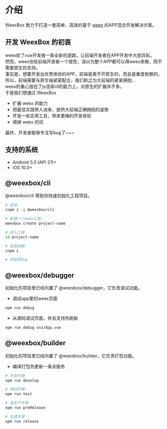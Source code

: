 # 介绍

WeexBox 致力于打造一套简单、高效的基于 [weex](https://weex-project.io/cn/) 的APP混合开发解决方案。

## 开发 WeexBox 的初衷

weex给了vue开发者一条全新的道路，让前端开发者在APP开发中大放异彩。  
然而，weex也给前端开发者一个错觉，误以为整个APP都可以用weex来做，而不需要原生的支持。  
事实是，想要开发出优秀体验的APP，前端是离不开原生的，而且是重度依赖的。  
所以，前端需要与原生端紧密配合，我们称之为大前端的紧紧拥抱...  
weex的重心放在了js渲染UI的能力上，对原生的扩展并不多。  
于是我们想通过 WeexBox

- 扩展 weex 的能力
- 把最佳实践带入进来，提供大前端正确拥抱的姿势
- 开发一些实用工具，带来更棒的开发体验
- 填掉 weex 的坑

最终，开发者能够专注写bug了~~~


## 支持的系统

- Android 5.0 (API 21)+
- iOS 10.0+

## @weexbox/cli

@weexbox/cli 帮助你快速初始化工程项目。

```sh
# 安装
cnpm i -g @weexbox/cli

# 新建一个weex工程
weexbox create project-name

# 进入工程
cd project-name

# 安装依赖
cnpm i

# 开始写bug
```

## @weexbox/debugger

初始化的项目里已经内置了 @weexbox/debugger，它负责调试功能。

- 调试app里的weex页面

```sh
npm run debug
```

- 从源码调试页面，并且支持热刷新

```sh
npm run debug xxx/App.vue
```

## @weexbox/builder

初始化的项目里已经内置了 @weexbox/builder，它负责打包功能。

- 编译打包热更新一条龙服务

```sh
# 开发环境
npm run develop

# 测试环境
npm run test

# 准生产环境
npm run preRelease

# 生成环境
npm run release
```